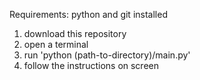 Requirements:
python and git installed

1. download this repository
2. open a terminal
3. run 'python (path-to-directory)/main.py'
4. follow the instructions on screen
